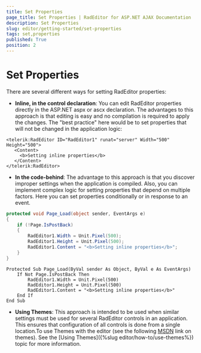 ```yaml
---
title: Set Properties
page_title: Set Properties | RadEditor for ASP.NET AJAX Documentation
description: Set Properties
slug: editor/getting-started/set-properties
tags: set,properties
published: True
position: 2
---
```


# Set Properties

There are several different ways for setting RadEditor properties:

* **Inline, in the control declaration**: You can edit RadEditor properties directly in the ASP.NET aspx or ascx declaration. The advantages to this approach is that editing is easy and no compilation is required to apply the changes. The "best practice" here would be to set properties that will not be changed in the application logic:

````ASP.NET
<telerik:RadEditor ID="RadEditor1" runat="server" Width="500" Height="500">
   <Content>
	 <b>Setting inline properties</b>
   </Content>
</telerik:RadEditor> 
````

* **In the code-behind**: The advantage to this approach is that you discover improper settings when the application is compiled. Also, you can implement complex logic for setting properties that depend on multiple factors. Here you can set properties conditionally or in response to an event.

````C#
protected void Page_Load(object sender, EventArgs e)
{
	if (!Page.IsPostBack)
	{
		RadEditor1.Width = Unit.Pixel(500);
		RadEditor1.Height = Unit.Pixel(500);
		RadEditor1.Content = "<b>Setting inline properties</b>";
	}
} 
````
````VB
Protected Sub Page_Load(ByVal sender As Object, ByVal e As EventArgs)
	If Not Page.IsPostBack Then
		RadEditor1.Width = Unit.Pixel(500)
		RadEditor1.Height = Unit.Pixel(500)
		RadEditor1.Content = "<b>Setting inline properties</b>"
	End If
End Sub
````

* **Using Themes**: This approach is intended to be used when similar settings must be used for several RadEditor controls in an application. This ensures that configuration of all controls is done from a single location.To use Themes with the editor (see the following [MSDN](http://msdn2.microsoft.com/en-us/library/wcyt4fxb%28vs.80%29.aspx) link on themes). See the [Using Themes]({%slug editor/how-to/use-themes%}) topic for more information.

